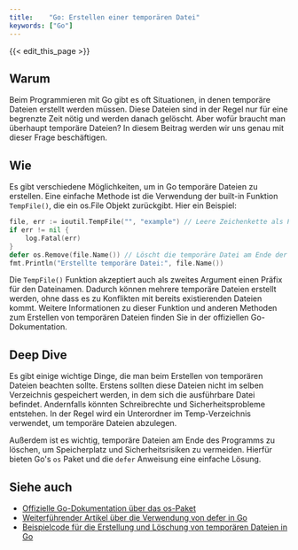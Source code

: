 ```yaml
---
title:    "Go: Erstellen einer temporären Datei"
keywords: ["Go"]
---
```


{{< edit_this_page >}}

## Warum

Beim Programmieren mit Go gibt es oft Situationen, in denen temporäre Dateien erstellt werden müssen. Diese Dateien sind in der Regel nur für eine begrenzte Zeit nötig und werden danach gelöscht. Aber wofür braucht man überhaupt temporäre Dateien? In diesem Beitrag werden wir uns genau mit dieser Frage beschäftigen.

## Wie

Es gibt verschiedene Möglichkeiten, um in Go temporäre Dateien zu erstellen. Eine einfache Methode ist die Verwendung der built-in Funktion `TempFile()`, die ein os.File Objekt zurückgibt. Hier ein Beispiel:

```Go
file, err := ioutil.TempFile("", "example") // Leere Zeichenkette als Pfad gibt Standardverzeichnis für temporäre Dateien an
if err != nil {
    log.Fatal(err)
}
defer os.Remove(file.Name()) // Löscht die temporäre Datei am Ende der Funktion
fmt.Println("Erstellte temporäre Datei:", file.Name())
```
Die `TempFile()` Funktion akzeptiert auch als zweites Argument einen Präfix für den Dateinamen. Dadurch können mehrere temporäre Dateien erstellt werden, ohne dass es zu Konflikten mit bereits existierenden Dateien kommt. Weitere Informationen zu dieser Funktion und anderen Methoden zum Erstellen von temporären Dateien finden Sie in der offiziellen Go-Dokumentation.

## Deep Dive

Es gibt einige wichtige Dinge, die man beim Erstellen von temporären Dateien beachten sollte. Erstens sollten diese Dateien nicht im selben Verzeichnis gespeichert werden, in dem sich die ausführbare Datei befindet. Andernfalls könnten Schreibrechte und Sicherheitsprobleme entstehen. In der Regel wird ein Unterordner im Temp-Verzeichnis verwendet, um temporäre Dateien abzulegen.

Außerdem ist es wichtig, temporäre Dateien am Ende des Programms zu löschen, um Speicherplatz und Sicherheitsrisiken zu vermeiden. Hierfür bieten Go's `os` Paket und die `defer` Anweisung eine einfache Lösung.

## Siehe auch

- [Offizielle Go-Dokumentation über das os-Paket](https://golang.org/pkg/os/)
- [Weiterführender Artikel über die Verwendung von defer in Go](https://yourbasic.org/golang/defer-deferred-function/)
- [Beispielcode für die Erstellung und Löschung von temporären Dateien in Go](https://www.digitalocean.com/community/tutorials/how-to-create-temporary-files-in-go-de)